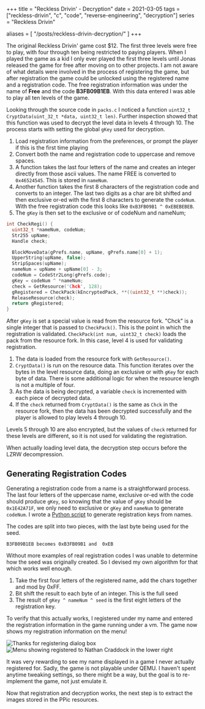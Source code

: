 +++
title = "Reckless Drivin' - Decryption"
date = 2021-03-05
tags = ["reckless-drivin", "c", "code", "reverse-engineering", "decryption"]
series = "Reckless Drivin"

aliases = [
  "/posts/reckless-drivin-decryption/"
]
+++

The original Reckless Drivin' game cost $12. The first three levels were free to play, with four through
ten being restricted to paying players. When I played the game as a kid I only ever played the first three levels
until Jonas released the game for free after moving on to other projects. I am not aware of what details were involved in the process of registering the game, but after registration the game could be unlocked using the registered name and a
registration code. The free registration information was under the name of **Free** and the code **B3FB09B1EB**.
With this data entered I was able to play all ten levels of the game.

Looking through the source code in `packs.c` I noticed a function `uint32_t CryptData(uint_32_t *data, uint32_t len)`.
Further inspection showed that this function was used to decrypt the level data in levels 4 through 10. The process starts with
setting the global `gKey` used for decryption.
1. Load registration information from the preferences, or prompt the player if this is the first time playing
2. Convert both the name and registration code to uppercase and remove spaces.
3. A function takes the last four letters of the name and creates an integer directly from those ascii values. The name FREE is converted to `0x46524545`. This is stored in `nameNum`.
4. Another function takes the first 8 characters of the registration code and converts to an integer. The last two digits as a char
are bit shifted and then exclusive or-ed with the first 8 characters to generate the `codeNum`. With the free registration code this
looks like `0xB3FB09B1 ^ 0xEBEBEBEB`.
5. The `gKey` is then set to the exclusive or of codeNum and nameNum;

```c
int CheckRegi() {
  uint32_t *nameNum, codeNum;
  Str255 upName;
  Handle check;

  BlockMoveData(gPrefs.name, upName, gPrefs.name[0] + 1);
  UpperString(upName, false);
  StripSpaces(upName);
  nameNum = upName + upName[0] - 3;
  codeNum = CodeStr2Long(gPrefs.code);
  gKey = codeNum ^ *nameNum;
  check = GetResource('Chck', 128);
  gRegistered = CheckPack(kEncryptedPack, **((uint32_t **)check));
  ReleaseResource(check);
  return gRegistered;
}
```

After `gKey` is set a special value is read from the resource fork. "Chck" is a single integer that is passed to `CheckPack()`.
This is the point in which the registration is validated. `CheckPack(int num, uint32_t check)` loads the pack from the resource
fork. In this case, level 4 is used for validating registration.
1. The data is loaded from the resource fork with `GetResource()`.
2. `CryptData()` is run on the resource data. This function iterates over the bytes in the level resource data, doing an exclusive
or with `gKey` for each byte of data. There is some additional logic for when the resource length is not a multiple of four.
3. As the data is being decrypted, a variable `check` is incremented with each piece of decrypted data.
4. If the `check` returned from `CryptData()` is the same as `Chck` in the resource fork, then the data has been decrypted
successfully and the player is allowed to play levels 4 through 10.

Levels 5 through 10 are also encrypted, but the values of `check` returned for these levels are different, so it is not used
for validating the registration.

When actually loading level data, the decryption step occurs before the LZRW decompression.

## Generating Registration Codes

Generating a registration code from a name is a straightforward process. The last four letters of the uppercase name, exclusive
or-ed with the code should produce `gKey`, so knowing that the value of `gKey` should be `0x1E42A71F`, we only need to exclusive
or `gKey` and `nameNum` to generate `codeNum`. I wrote a [Python script](https://github.com/natecraddock/open-reckless-drivin/commit/917bae34ac576304c106b7abec17b393fca1738d) to generate registration keys from names.

The codes are split into two pieces, with the last byte being used for the seed.

```text
B3FB09B1EB becomes 0xB3FB09B1 and  0xEB
```

Without more examples of real registration codes I was unable to determine how the seed was originally created. So I devised my
own algorithm for that which works well enough.
1. Take the first four letters of the registered name, add the chars together and mod by 0xFF.
2. Bit shift the result to each byte of an integer. This is the full seed
3. The result of `gKey ^ nameNum ^ seed` is the first eight letters of the registration key.

To verify that this actually works, I registered under my name and entered the registration information in the game running
under a vm. The game now shows my registration information on the menu!

![Thanks for registering dialog box](/images/thanks-for-registering.jpg)
![Menu showing registered to Nathan Craddock in the lower right](/images/registered-to-nathan.jpg)

It was very rewarding to see my name displayed in a game I never actually registered for. Sadly, the
game is not playable under QEMU. I haven't spent anytime tweaking settings, so there might be a way, but
the goal is to re-implement the game, not just emulate it.

Now that registration and decryption works, the next step is to extract the images stored in the PPic resources.
